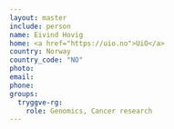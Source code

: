 ```yaml
---
layout: master
include: person
name: Eivind Hovig
home: <a href="https://uio.no">UiO</a>
country: Norway
country_code: "NO"
photo:
email:
phone:
groups:
  tryggve-rg:
    role: Genomics, Cancer research
---
```


